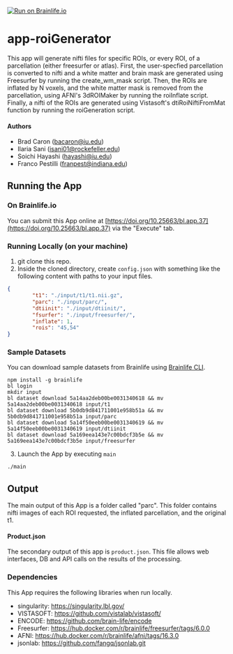 [![Run on Brainlife.io](https://img.shields.io/badge/Brainlife-bl.app.1-blue.svg)](https://doi.org/10.25663/bl.app.1)

# app-roiGenerator
This app will generate nifti files for specific ROIs, or every ROI, of a parcellation (either freesurfer or atlas). First, the user-specfied parcellation is converted to nifti and a white matter and brain mask are generated using Freesurfer by running the create_wm_mask script. Then, the ROIs are inflated by N voxels, and the white matter mask is removed from the parcellation, using AFNI's 3dROIMaker by running the roiInflate script. Finally, a nifti of the ROIs are generated using Vistasoft's dtiRoiNiftiFromMat function by running the roiGeneration script.

#### Authors
- Brad Caron (bacaron@iu.edu)
- Ilaria Sani (isani01@rockefeller.edu)
- Soichi Hayashi (hayashi@iu.edu)
- Franco Pestilli (franpest@indiana.edu)

## Running the App 

### On Brainlife.io

You can submit this App online at [https://doi.org/10.25663/bl.app.37](https://doi.org/10.25663/bl.app.37) via the "Execute" tab.

### Running Locally (on your machine)

1. git clone this repo.
2. Inside the cloned directory, create `config.json` with something like the following content with paths to your input files.

```json
{
        "t1": "./input/t1/t1.nii.gz",
        "parc": "./input/parc/",
        "dtiinit": "./input/dtiinit/",
        "fsurfer": "./input/freesurfer/",
        "inflate": 1,
        "rois": "45,54" 
}
```

### Sample Datasets

You can download sample datasets from Brainlife using [Brainlife CLI](https://github.com/brain-life/cli).

```
npm install -g brainlife
bl login
mkdir input
bl dataset download 5a14aa2deb00be0031340618 && mv 5a14aa2deb00be0031340618 input/t1
bl dataset download 5b0db9d841711001e958b51a && mv 5b0db9d841711001e958b51a input/parc
bl dataset download 5a14f50eeb00be0031340619 && mv 5a14f50eeb00be0031340619 input/dtiinit
bl dataset download 5a169eea143e7c00bdcf3b5e && mv 5a169eea143e7c00bdcf3b5e input/freesurfer
```


3. Launch the App by executing `main`

```bash
./main
```

## Output

The main output of this App is a folder called "parc". This folder contains nifti images of each ROI requested, the inflated parcellation, and the original t1.

#### Product.json
The secondary output of this app is `product.json`. This file allows web interfaces, DB and API calls on the results of the processing. 

### Dependencies

This App requires the following libraries when run locally.

  - singularity: https://singularity.lbl.gov/
  - VISTASOFT: https://github.com/vistalab/vistasoft/
  - ENCODE: https://github.com/brain-life/encode
  - Freesurfer: https://hub.docker.com/r/brainlife/freesurfer/tags/6.0.0
  - AFNI: https://hub.docker.com/r/brainlife/afni/tags/16.3.0
  - jsonlab: https://github.com/fangq/jsonlab.git
